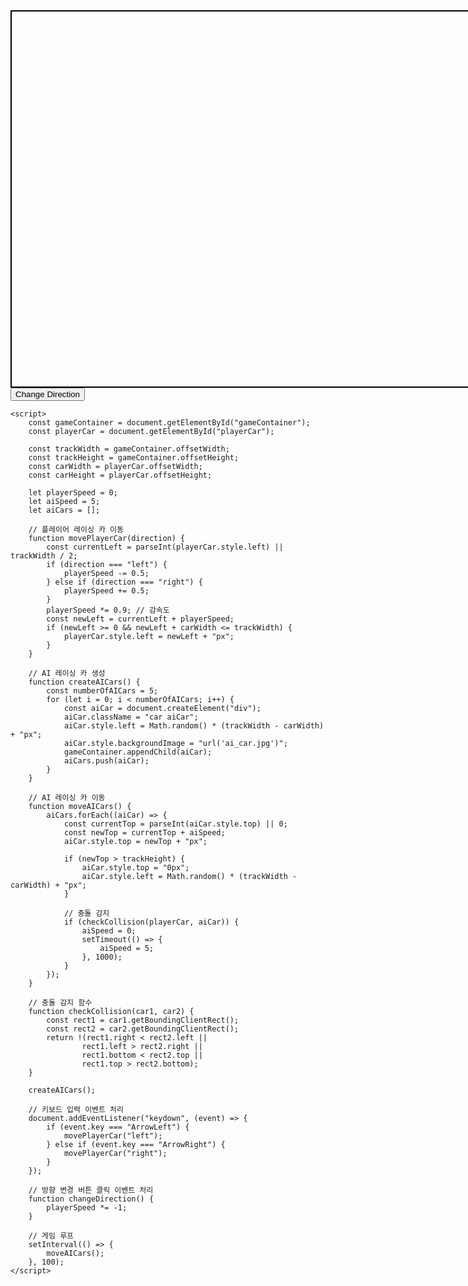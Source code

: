 <!DOCTYPE html>
<html lang="en">
<head>
    <meta charset="UTF-8">
    <meta name="viewport" content="width=device-width, initial-scale=1.0">
    <title>Racing Game</title>
    <style>
        #gameContainer {
            position: relative;
            width: 800px;
            height: 600px;
            margin: 0 auto;
            overflow: hidden;
            border: 2px solid black;
        }
        .car {
            position: absolute;
            width: 100px;
            height: 100px;
            background-size: cover;
            bottom: 0;
            transition: left 0.1s linear, top 0.1s linear;
        }
        #playerCar {
            left: 50%;
            transform: translateX(-50%);
        }
        .aiCar {
            background-color: transparent;
        }
    </style>
</head>
<body>
    <div id="gameContainer">
        <div id="playerCar" class="car" style="background-image: url('player_car.jpg')"></div>
    </div>
    <button onclick="changeDirection()">Change Direction</button>

    <script>
        const gameContainer = document.getElementById("gameContainer");
        const playerCar = document.getElementById("playerCar");

        const trackWidth = gameContainer.offsetWidth;
        const trackHeight = gameContainer.offsetHeight;
        const carWidth = playerCar.offsetWidth;
        const carHeight = playerCar.offsetHeight;

        let playerSpeed = 0;
        let aiSpeed = 5;
        let aiCars = [];

        // 플레이어 레이싱 카 이동
        function movePlayerCar(direction) {
            const currentLeft = parseInt(playerCar.style.left) || trackWidth / 2;
            if (direction === "left") {
                playerSpeed -= 0.5;
            } else if (direction === "right") {
                playerSpeed += 0.5;
            }
            playerSpeed *= 0.9; // 감속도
            const newLeft = currentLeft + playerSpeed;
            if (newLeft >= 0 && newLeft + carWidth <= trackWidth) {
                playerCar.style.left = newLeft + "px";
            }
        }

        // AI 레이싱 카 생성
        function createAICars() {
            const numberOfAICars = 5;
            for (let i = 0; i < numberOfAICars; i++) {
                const aiCar = document.createElement("div");
                aiCar.className = "car aiCar";
                aiCar.style.left = Math.random() * (trackWidth - carWidth) + "px";
                aiCar.style.backgroundImage = "url('ai_car.jpg')";
                gameContainer.appendChild(aiCar);
                aiCars.push(aiCar);
            }
        }

        // AI 레이싱 카 이동
        function moveAICars() {
            aiCars.forEach((aiCar) => {
                const currentTop = parseInt(aiCar.style.top) || 0;
                const newTop = currentTop + aiSpeed;
                aiCar.style.top = newTop + "px";

                if (newTop > trackHeight) {
                    aiCar.style.top = "0px";
                    aiCar.style.left = Math.random() * (trackWidth - carWidth) + "px";
                }

                // 충돌 감지
                if (checkCollision(playerCar, aiCar)) {
                    aiSpeed = 0;
                    setTimeout(() => {
                        aiSpeed = 5;
                    }, 1000);
                }
            });
        }

        // 충돌 감지 함수
        function checkCollision(car1, car2) {
            const rect1 = car1.getBoundingClientRect();
            const rect2 = car2.getBoundingClientRect();
            return !(rect1.right < rect2.left || 
                    rect1.left > rect2.right || 
                    rect1.bottom < rect2.top || 
                    rect1.top > rect2.bottom);
        }

        createAICars();

        // 키보드 입력 이벤트 처리
        document.addEventListener("keydown", (event) => {
            if (event.key === "ArrowLeft") {
                movePlayerCar("left");
            } else if (event.key === "ArrowRight") {
                movePlayerCar("right");
            }
        });

        // 방향 변경 버튼 클릭 이벤트 처리
        function changeDirection() {
            playerSpeed *= -1;
        }

        // 게임 루프
        setInterval(() => {
            moveAICars();
        }, 100);
    </script>
</body>
</html>
